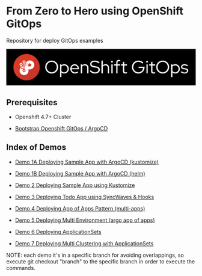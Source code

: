 # From Zero to Hero using OpenShift GitOps

Repository for deploy GitOps examples

![alt text](https://raw.githubusercontent.com/jgwest/docs/app-set-introduction-blog/assets/openshift-gitops-banner.png)

## Prerequisites

* Openshift 4.7+ Cluster

* [Bootstrap Openshift GitOps / ArgoCD](https://github.com/RedHat-EMEA-SSA-Team/ns-gitops/tree/bootstrap)

## Index of Demos

* [Demo 1A Deploying Sample App with ArgoCD (kustomize)](https://github.com/RedHat-EMEA-SSA-Team/ns-gitops/tree/single-app)

* [Demo 1B Deploying Sample App with ArgoCD (helm)](https://github.com/RedHat-EMEA-SSA-Team/ns-gitops/tree/single-app-helm)

* [Demo 2 Deploying Sample App using Kustomize](https://github.com/RedHat-EMEA-SSA-Team/ns-gitops/tree/single-app#simple-app-with-kustomize)

* [Demo 3 Deploying Todo App using SyncWaves & Hooks](https://github.com/RedHat-EMEA-SSA-Team/ns-gitops/tree/app-syncwaves)

* [Demo 4 Deploying App of Apps Pattern (multi-apps)](https://github.com/RedHat-EMEA-SSA-Team/ns-apps/tree/app-of-apps)

* [Demo 5 Deploying Multi Environment (argo app of apps)](https://github.com/RedHat-EMEA-SSA-Team/ns-gitops/tree/multienv)

* [Demo 6 Deploying ApplicationSets](https://github.com/RedHat-EMEA-SSA-Team/ns-gitops/tree/appsets)

* [Demo 7 Deploying Multi Clustering with ApplicationSets](https://github.com/RedHat-EMEA-SSA-Team/ns-gitops/tree/multicluster)

NOTE: each demo it's in a specific branch for avoiding overlappings, so execute git checkout
"branch" to the specific branch in order to execute the commands.
